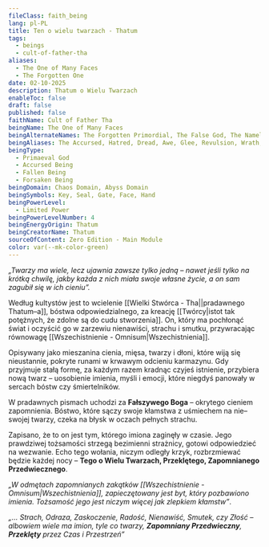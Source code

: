 ```yaml
---
fileClass: faith_being
lang: pl-PL
title: Ten o wielu twarzach - Thatum
tags:
  - beings
  - cult-of-father-tha
aliases:
  - The One of Many Faces
  - The Forgotten One
date: 02-10-2025
description: Thatum o Wielu Twarzach
enableToc: false
draft: false
published: false
faithName: Cult of Father Tha
beingName: The One of Many Faces
beingAlternateNames: The Forgotten Primordial, The False God, The Nameless One, The Devourer of Identity, The Lurker in the Veil, The Shadow of Creation, The Whisper of Lies, Dread’s Grin, Echo of Malice, The Weeping Maw, The Laughing Despair
beingAliases: The Accursed, Hatred, Dread, Awe, Glee, Revulsion, Wrath, Malice, Torment, Hollow, False Thatum
beingType:
  - Primaeval God
  - Accursed Being
  - Fallen Being
  - Forsaken Being
beingDomain: Chaos Domain, Abyss Domain
beingSymbols: Key, Seal, Gate, Face, Hand
beingPowerLevel:
  - Limited Power
beingPowerLevelNumber: 4
beingEnergyOrigin: Thatum
beingCreatorName: Thatum
sourceOfContent: Zero Edition - Main Module
color: var(--mk-color-green)
---
```

*„Twarzy ma wiele, lecz ujawnia zawsze tylko jedną – nawet jeśli tylko na krótką chwilę, jakby każda z nich miała swoje własne życie, a on sam zagubił się w ich cieniu”.*

Według kultystów jest to wcielenie [[Wielki Stwórca - Tha||pradawnego Thatum–a]], bóstwa odpowiedzialnego, za kreację [[Twórcy|istot tak potężnych, że zdolne są do cudu stworzenia]]. On, który ma pochłonąć świat i oczyścić go w zarzewiu nienawiści, strachu i smutku, przywracając równowagę [[Wszechistnienie - Omnisum|Wszechistnienia]].

Opisywany jako mieszanina cienia, mięsa, twarzy i dłoni, które wiją się nieustannie, pokryte runami w krwawym odcieniu karmazynu.
Gdy przyjmuje stałą formę, za każdym razem kradnąc czyjeś istnienie, przybiera nową twarz – uosobienie imienia, myśli i emocji, które niegdyś panowały w sercach bóstw czy śmiertelników. 

W pradawnych pismach uchodzi za **Fałszywego Boga** – okrytego cieniem zapomnienia. Bóstwo, które sączy swoje kłamstwa z uśmiechem na nie–swojej twarzy, czeka na błysk w oczach pełnych strachu.

Zapisano, że to on jest tym, którego imiona zaginęły w czasie. Jego prawdziwej tożsamości strzegą bezimienni strażnicy, gotowi odpowiedzieć na wezwanie. Echo tego wołania, niczym odległy krzyk, rozbrzmiewać będzie każdej nocy – **Tego o Wielu Twarzach, Przeklętego, Zapomnianego Przedwiecznego**.

*„W odmętach zapomnianych zakątków [[Wszechistnienie - Omnisum|Wszechistnienia]], zapieczętowany jest byt, który pozbawiono imienia. Tożsamość jego jest niczym więcej jak zlepkiem kłamstw”*.

*„… Strach, Odraza, Zaskoczenie, Radość, Nienawiść, Smutek, czy Złość – albowiem wiele ma imion, tyle co twarzy, **Zapomniany Przedwieczny**, **Przeklęty** przez Czas i Przestrzeń”*

